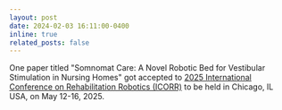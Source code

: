 ```yaml
---
layout: post
date: 2024-02-03 16:11:00-0400
inline: true
related_posts: false
---
```


One paper titled "Somnomat Care: A Novel Robotic Bed for Vestibular Stimulation in Nursing Homes" got accepted to [2025 International Conference on Rehabilitation Robotics (ICORR)](https://icorr-c.org/icorr_2025/) to be held in Chicago, IL USA, on May 12-16, 2025. 
